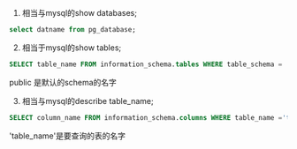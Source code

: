 1. 相当与mysql的show databases;         
```sql
select datname from pg_database;    
```

2. 相当于mysql的show tables;    
```sql
SELECT table_name FROM information_schema.tables WHERE table_schema = 'public';   
```
public 是默认的schema的名字

3. 相当与mysql的describe table_name;
```sql
SELECT column_name FROM information_schema.columns WHERE table_name ='table_name';  
```  
'table_name'是要查询的表的名字
